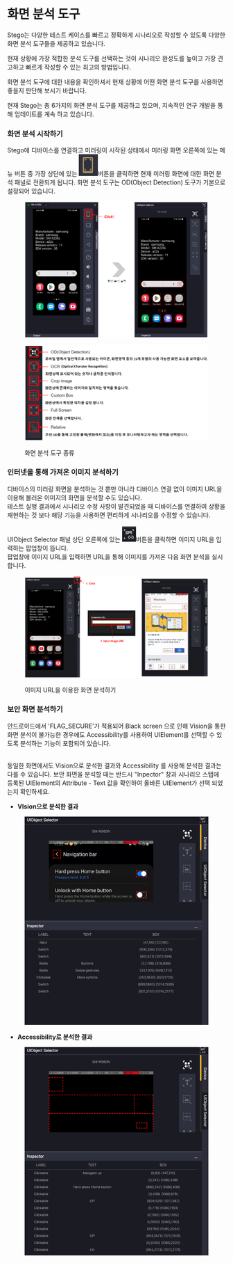 # 화면 분석 도구

Stego는 다양한 테스트 케이스를 빠르고 정확하게 시나리오로 작성할 수 있도록 다양한 화면 분석 도구들을 제공하고 있습니다.

현재 상황에 가장 적합한 분석 도구를 선택하는 것이 시나리오 완성도를 높이고 가장 견고하고 빠르게 작성할 수 있는 최고의 방법입니다.

화면 분석 도구에 대한 내용을 확인하셔서 현재 상황에 어떤 화면 분석 도구를 사용하면 좋을지 판단해 보시기 바랍니다.

현재 Stego는 총 6가지의 화면 분석 도구를 제공하고 있으며, 지속적인 연구 개발을 통해 업데이트를 계속 하고 있습니다.



### 화면 분석 시작하기

Stego에 디바이스를 연결하고 미러링이 시작된 상태에서 미러링 화면 오른쪽에 있는 메뉴 버튼 중 가장 상단에 있는 <img src="../.gitbook/assets/image (120).png" alt="" data-size="line">버튼을 클릭하면 현재 미러링 화면에 대한 화면 분석 패널로 전환되게 됩니다. 화면 분석 도구는 OD(Object Detection) 도구가 기본으로 설정되어 있습니다.&#x20;

<figure><img src="../.gitbook/assets/image (94).png" alt=""><figcaption></figcaption></figure>

<figure><img src="../.gitbook/assets/image (46).png" alt=""><figcaption><p>화면 분석 도구 종류</p></figcaption></figure>



### 인터넷을 통해 가져온 이미지 분석하기&#x20;

디바이스의 미러링 화면을 분석하는 것 뿐만 아니라 디바이스 연결 없이 이미지 URL을 이용해 불러온 이미지의 화면을 분석할 수도 있습니다.\
테스트 실행 결과에서 시나리오 수정 사항이 발견되었을 때 디바이스를 연결하여 상황을 재현하는 것 보다 해당 기능을 사용하면 편리하게 시나리오를 수정할 수 있습니다. \
\
UIObject Selector 패널 상단 오른쪽에 있는 <img src="../.gitbook/assets/image (168).png" alt="" data-size="line">버튼을 클릭하면 이미지 URL을 입력하는 팝업창이 뜹니다. \
팝업창에 이미지 URL을 입력하면 URL을 통해 이미지를 가져온 다음 화면 분석을 실시합니다.

<figure><img src="../.gitbook/assets/image (63).png" alt=""><figcaption><p>이미지 URL을 이용한 화면 분석하기 </p></figcaption></figure>



### 보안 화면 분석하기

안드로이드에서 'FLAG\_SECURE'가 적용되어 Black screen 으로 인해 Vision을 통한 화면 분석이 불가능한 경우에도 Accessibility를 사용하여 UIElement를 선택할 수 있도록 분석하는 기능이 포함되어 있습니다.

\
동일한 화면에서도 Vision으로 분석한 결과와 Accessibility 를 사용해 분석한 결과는 다를 수 있습니다. 보안 화면을 분석할 때는 반드시 "Inpector" 창과 시나리오 스탭에 등록된 UIElement의 Attribute - Text 값을 확인하여 올바른 UIElement가 선택 되었는지 확인하세요.



* **VIsion으로 분석한 결과**

<figure><img src="../.gitbook/assets/Vision.png" alt=""><figcaption></figcaption></figure>

* **Accessibility로 분석한 결과**

<figure><img src="../.gitbook/assets/Accessibility.png" alt=""><figcaption></figcaption></figure>
